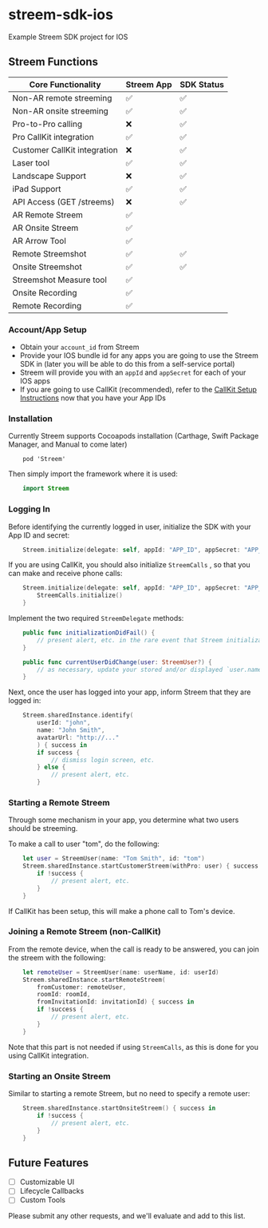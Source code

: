 # streem-sdk-ios
Example Streem SDK project for IOS


## Streem Functions

| Core Functionality                                | Streem App        | SDK Status        |
| ------------------------------------------------- | ----------------- | ----------------- |
| Non-AR remote streeming                           | ✅ 				| ✅                |
| Non-AR onsite streeming                           | ✅ 				| ✅                |
| Pro-to-Pro calling                                | ❌ 				| ✅                |
| Pro CallKit integration                           | ✅ 				| ✅                |
| Customer CallKit integration                      | ❌ 				| ✅                |
| Laser tool                                        | ✅ 				| ✅                |
| Landscape Support                                 | ❌ 				| ✅                |
| iPad Support                                      | ✅ 				| ✅                |
| API Access (GET /streems)                         | ❌ 				| ✅                |
| AR Remote Streem                                  | ✅ 				|                   |
| AR Onsite Streem                                  | ✅ 				|                   |
| AR Arrow Tool                                     | ✅ 				|                   |
| Remote Streemshot                                 | ✅ 				| ✅                |
| Onsite Streemshot                           	    | ✅ 				| ✅                |
| Streemshot Measure tool                           | ✅					|                   |
| Onsite Recording                           	    | ✅ 				|                   |
| Remote Recording                                  | ✅ 				|                   |


### Account/App Setup

* Obtain your `account_id` from Streem
* Provide your IOS bundle id for any apps you are going to use the Streem SDK in (later you will be able to do this from a self-service portal)
* Streem will provide you with an `appId` and `appSecret` for each of your IOS apps
* If you are going to use CallKit (recommended), refer to the [CallKit Setup Instructions](docs/callkit.md) now that you have your App IDs

### Installation

Currently Streem supports Cocoapods installation (Carthage, Swift Package Manager, and Manual to come later)

```
    pod 'Streem'
```

Then simply import the framework where it is used:

```swift
    import Streem
```


### Logging In

Before identifying the currently logged in user, initialize the SDK with your App ID and secret:

```swift
    Streem.initialize(delegate: self, appId: "APP_ID", appSecret: "APP_SECRET")
```

If you are using CallKit, you should also initialize `StreemCalls` , so that you can make and receive phone calls:

```swift
    Streem.initialize(delegate: self, appId: "APP_ID", appSecret: "APP_SECRET") {
        StreemCalls.initialize()
    }
```
Implement the two required `StreemDelegate` methods:

```swift
    public func initializationDidFail() {
        // present alert, etc. in the rare event that Streem initialization fails
    }

    public func currentUserDidChange(user: StreemUser?) {
        // as necessary, update your stored and/or displayed `user.name` and `user.id`
    }
```

Next, once the user has logged into your app, inform Streem that they are logged in:

```swift
    Streem.sharedInstance.identify(
        userId: "john", 
        name: "John Smith", 
        avatarUrl: "http://..."
        ) { success in
        if success {
            // dismiss login screen, etc.
        } else {
            // present alert, etc.
        }
```


### Starting a Remote Streem

Through some mechanism in your app, you determine what two users should be streeming.

To make a call to user "tom", do the following:

```swift
    let user = StreemUser(name: "Tom Smith", id: "tom")
    Streem.sharedInstance.startCustomerStreem(withPro: user) { success in
        if !success {
            // present alert, etc.
        }
    }
```

If CallKit has been setup, this will make a phone call to Tom's device.


### Joining a Remote Streem (non-CallKit)

From the remote device, when the call is ready to be answered, you can join the streem with the following:

```swift
    let remoteUser = StreemUser(name: userName, id: userId)
    Streem.sharedInstance.startRemoteStreem(
        fromCustomer: remoteUser,
        roomId: roomId,
        fromInvitationId: invitationId) { success in
        if !success {
            // present alert, etc.
        }
    }
```

Note that this part is not needed if using `StreemCalls`, as this is done for you using CallKit integration.


### Starting an Onsite Streem

Similar to starting a remote Streem, but no need to specify a remote user:

```swift
    Streem.sharedInstance.startOnsiteStreem() { success in
        if !success {
            // present alert, etc.
        }
    }
```


## Future Features

* [ ] Customizable UI
* [ ] Lifecycle Callbacks
* [ ] Custom Tools

Please submit any other requests, and we'll evaluate and add to this list. 
